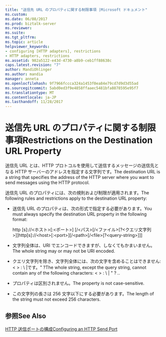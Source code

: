 ```yaml
---
title: "送信先 URL のプロパティに関する制限事項 |Microsoft ドキュメント"
ms.custom: 
ms.date: 06/08/2017
ms.prod: biztalk-server
ms.reviewer: 
ms.suite: 
ms.tgt_pltfrm: 
ms.topic: article
helpviewer_keywords:
- configuring [HTTP adapters], restrictions
- HTTP adapters, restrictions
ms.assetid: 982a5122-e43d-4730-a8b9-ceb1ff88638c
caps.latest.revision: "7"
author: MandiOhlinger
ms.author: mandia
manager: anneta
ms.openlocfilehash: 9f7966fccca324a1453f0ea84e79cd7d9d3d55ad
ms.sourcegitcommit: 5abd0ed3f9e4858ffaaec5481bfa8878595e95f7
ms.translationtype: MT
ms.contentlocale: ja-JP
ms.lasthandoff: 11/28/2017
---
```

# <a name="restrictions-on-the-destination-url-property"></a><span data-ttu-id="5b95d-102">送信先 URL のプロパティに関する制限事項</span><span class="sxs-lookup"><span data-stu-id="5b95d-102">Restrictions on the Destination URL Property</span></span>
<span data-ttu-id="5b95d-103">送信先 URL とは、HTTP プロトコルを使用して送信するメッセージの送信先となる HTTP サーバーのアドレスを指定する文字列です。</span><span class="sxs-lookup"><span data-stu-id="5b95d-103">The destination URL is a string that specifies the address of the HTTP server where you want to send messages using the HTTP protocol.</span></span>  
  
 <span data-ttu-id="5b95d-104">送信先 URL のプロパティには、次の規則および制限が適用されます。</span><span class="sxs-lookup"><span data-stu-id="5b95d-104">The following rules and restrictions apply to the destination URL property:</span></span>  
  
-   <span data-ttu-id="5b95d-105">送信先 URL のプロパティは、次の形式で指定する必要があります。</span><span class="sxs-lookup"><span data-stu-id="5b95d-105">You must always specify the destination URL property in the following format:</span></span>  
  
     <span data-ttu-id="5b95d-106">http [s]://\<ホスト\>[:\<ポート\>] [/\<パス\>[/\<ファイル\>[?\<クエリ文字列\>]]</span><span class="sxs-lookup"><span data-stu-id="5b95d-106">http[s]://\<host\>[:\<port\>][/\<path\>[/\<file\>[?\<query-string\>]]]</span></span>  
  
-   <span data-ttu-id="5b95d-107">文字列全体は、URI でエンコードできますが、しなくてもかまいません。</span><span class="sxs-lookup"><span data-stu-id="5b95d-107">The whole string may or may not be URI encoded.</span></span>  
  
-   <span data-ttu-id="5b95d-108">クエリ文字列を除き、文字列全体には、次の文字を含めることはできません: \< \> : \ &#124;です。" ?</span><span class="sxs-lookup"><span data-stu-id="5b95d-108">The whole string, except the query string, cannot contain any of the following characters: \< \> : \ &#124; " ?</span></span> <span data-ttu-id="5b95d-109">*.</span><span class="sxs-lookup"><span data-stu-id="5b95d-109">*.</span></span>  
  
-   <span data-ttu-id="5b95d-110">プロパティは区別されません。</span><span class="sxs-lookup"><span data-stu-id="5b95d-110">The property is not case-sensitive.</span></span>  
  
-   <span data-ttu-id="5b95d-111">この文字列の長さは 256 文字以下にする必要があります。</span><span class="sxs-lookup"><span data-stu-id="5b95d-111">The length of the string must not exceed 256 characters.</span></span>  
  
## <a name="see-also"></a><span data-ttu-id="5b95d-112">参照</span><span class="sxs-lookup"><span data-stu-id="5b95d-112">See Also</span></span>  
 [<span data-ttu-id="5b95d-113">HTTP 送信ポートの構成</span><span class="sxs-lookup"><span data-stu-id="5b95d-113">Configuring an HTTP Send Port</span></span>](../core/configuring-an-http-send-port.md)